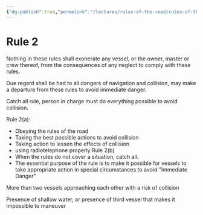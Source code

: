 ```yaml
---
{"dg-publish":true,"permalink":"/lectures/rules-of-the-road/rules-of-the-road-index/rule-2-responsibility/","created":"2025-05-26T15:38:43.293-04:00","updated":"2025-05-29T21:14:39.510-04:00"}
---
```



# Rule 2

Nothing in these rules shall exonerate any vessel, or the owner, master or crew thereof, from the consequences of any neglect to comply with these rules.

Due regard shall be had to all dangers of navigation and collision, may make a departure from these rules to avoid immediate danger. 

Catch all rule, person in charge must do everything possible to avoid collision.

Rule 2(a):
- Obeying the rules of the road
- Taking the best possible actions to avoid collision
- Taking action to lessen the effects of collision
- using radiotelephone properly
Rule 2(b)
- When the rules do not cover a situation, catch all.
- The essential purpose of the rule is to make it possible for vessels to take appropriate action in special circumstances to avoid "Immediate Danger"

More than two vessels approaching each other with a risk of collision

Presence of shallow water, or presence of third vessel that makes it impossible to maneuver
